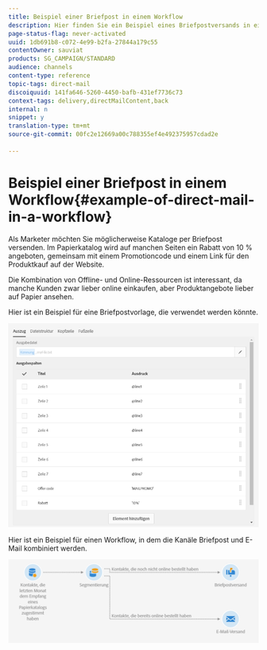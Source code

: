 ```yaml
---
title: Beispiel einer Briefpost in einem Workflow
description: Hier finden Sie ein Beispiel eines Briefpostversands in einem Workflow.
page-status-flag: never-activated
uuid: 1db691b8-c072-4e99-b2fa-27844a179c55
contentOwner: sauviat
products: SG_CAMPAIGN/STANDARD
audience: channels
content-type: reference
topic-tags: direct-mail
discoiquuid: 141fa646-5260-4450-bafb-431ef7736c73
context-tags: delivery,directMailContent,back
internal: n
snippet: y
translation-type: tm+mt
source-git-commit: 00fc2e12669a00c788355ef4e492375957cdad2e

---
```



# Beispiel einer Briefpost in einem Workflow{#example-of-direct-mail-in-a-workflow}

Als Marketer möchten Sie möglicherweise Kataloge per Briefpost versenden. Im Papierkatalog wird auf manchen Seiten ein Rabatt von 10 % angeboten, gemeinsam mit einem Promotioncode und einem Link für den Produktkauf auf der Website.

Die Kombination von Offline- und Online-Ressourcen ist interessant, da manche Kunden zwar lieber online einkaufen, aber Produktangebote lieber auf Papier ansehen.

Hier ist ein Beispiel für eine Briefpostvorlage, die verwendet werden könnte.

![](assets/direct_mail_9.png)

Hier ist ein Beispiel für einen Workflow, in dem die Kanäle Briefpost und E-Mail kombiniert werden.

![](assets/direct_mail_10.png)

